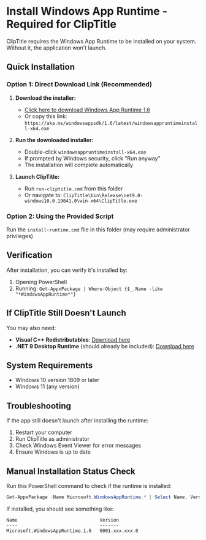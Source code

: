 # Install Windows App Runtime - Required for ClipTitle

ClipTitle requires the Windows App Runtime to be installed on your system. Without it, the application won't launch.

## Quick Installation

### Option 1: Direct Download Link (Recommended)
1. **Download the installer:**
   - [Click here to download Windows App Runtime 1.6](https://aka.ms/windowsappsdk/1.6/latest/windowsappruntimeinstall-x64.exe)
   - Or copy this link: `https://aka.ms/windowsappsdk/1.6/latest/windowsappruntimeinstall-x64.exe`

2. **Run the downloaded installer:**
   - Double-click `windowsappruntimeinstall-x64.exe`
   - If prompted by Windows security, click "Run anyway"
   - The installation will complete automatically

3. **Launch ClipTitle:**
   - Run `run-cliptitle.cmd` from this folder
   - Or navigate to: `ClipTitle\bin\Release\net9.0-windows10.0.19041.0\win-x64\ClipTitle.exe`

### Option 2: Using the Provided Script
Run the `install-runtime.cmd` file in this folder (may require administrator privileges)

## Verification

After installation, you can verify it's installed by:
1. Opening PowerShell
2. Running: `Get-AppxPackage | Where-Object {$_.Name -like "*WindowsAppRuntime*"}`

## If ClipTitle Still Doesn't Launch

You may also need:
- **Visual C++ Redistributables**: [Download here](https://aka.ms/vs/17/release/vc_redist.x64.exe)
- **.NET 9 Desktop Runtime** (should already be included): [Download here](https://dotnet.microsoft.com/download/dotnet/9.0)

## System Requirements
- Windows 10 version 1809 or later
- Windows 11 (any version)

## Troubleshooting

If the app still doesn't launch after installing the runtime:
1. Restart your computer
2. Run ClipTitle as administrator
3. Check Windows Event Viewer for error messages
4. Ensure Windows is up to date

## Manual Installation Status Check

Run this PowerShell command to check if the runtime is installed:
```powershell
Get-AppxPackage -Name Microsoft.WindowsAppRuntime.* | Select Name, Version
```

If installed, you should see something like:
```
Name                              Version
----                              -------
Microsoft.WindowsAppRuntime.1.6   6001.xxx.xxx.0
```
